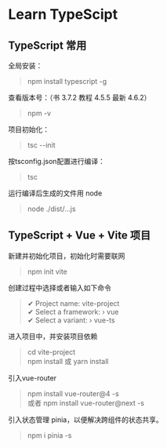 # Learn TypeScipt

## TypeScript 常用

全局安装：  
> npm install typescript -g

查看版本号：（书 3.7.2 教程 4.5.5 最新 4.6.2）  
> npm -v

项目初始化：  
> tsc --init

按tsconfig.json配置进行编译：
> tsc

运行编译后生成的文件用 node
> node ./dist/...js

## TypeScript + Vue + Vite 项目

新建并初始化项目，初始化时需要联网
> npm init vite

创建过程中选择或者输入如下命令
> ✔ Project name: vite-project  
> ✔ Select a framework: › vue  
> ✔ Select a variant: › vue-ts  

进入项目中，并安装项目依赖
> cd vite-project  
> npm install 或 yarn install

引入vue-router
> npm install vue-router@4 -s  
> 或者 npm install vue-router@next -s  

引入状态管理 pinia，以便解决跨组件的状态共享。
> npm i pinia -s
